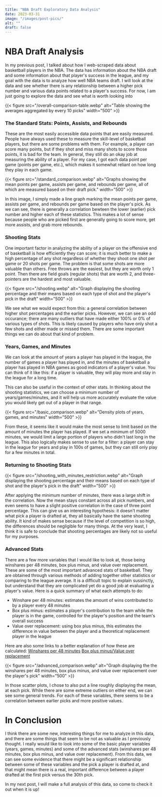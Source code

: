 ```yaml
---
title: "NBA Draft Exploratory Data Analysis"
date: 2023-03-31
image: "/images/post-pics/"
alt: ""
draft: false
---
```


# NBA Draft Analysis

In my previous post, I talked about how I web-scraped data about basketball players in the NBA.
The data has information about the NBA draft and some information about that player's success in the league, and my goal with the data is to analyze how well NBA teams draft.
I will look at the data and see whether there is any relationship between a higher pick number and various data points related to a player's success.
For now, I am just going to explore the data and see what is worth looking into

{{< figure src="/overall-comparison-table.webp" alt="Table showing the averages aggregated by every 10 picks" width="500" >}}

### The Standard Stats: Points, Assists, and Rebounds

These are the most easily accessible data points that are easily measured.
People have always used these to measure the skill-level of basketball players, but there are some problems with them.
For example, a player can score many points, but if they shot and miss many shots to score those points, it is bad for the team.
In general, they still do an okay job at measuring the ability of a player.
For my case, I got each data point per game (points per game, etc.), which makes it somewhat reliant on how long they play in each game.

{{< figure src="/standard_comparison.webp" alt="Graphs showing the mean points per game, assists per game, and rebounds per game, all of which are measured based on their draft pick." width="500" >}}

In this image, I simply made a line graph marking the mean points per game, assists per game, and rebounds per game based on the player's pick.
As we can see, there is generally a correlation bewteen the lower (earlier) pick number and higher each of these statistics.
This makes a lot of sense because people who are picked first are generally going to score more, get more assists, and grab more rebounds.

### Shooting Stats

One important factor in analyzing the ability of a player on the offensive end of basketball is how efficiently they can score;
it is much better to make a high percentage of any shot regardless of whether they shoot one shot per game or 20 shots per game.
The problem is that some shots are more valuable than others.
Free throws are the easiest, but they are worth only 1 point.
Then there are field goals (regular shots) that are worth 2, and three-pointers are the hardest and most valuable.

{{< figure src="/shooting.webp" alt="Graph displaying the shooting percentage and their means based on each type of shot and the player's pick in the draft" width="500" >}}

We see what we would expect from this: a general correlation between higher shot percentages and the earlier picks.
However, we can see an odd occurance; there are many outliers that have made either 100% or 0% of various types of shots.
This is likely caused by players who have only shot a few shots and either made or missed them.
There are some important things we can do about that kind of problem.

### Years, Games, and Minutes

We can look at the amount of years a player has played in the league, the number of games a player has played in, and the minutes of basketball a player has played in NBA games as good indicators of a player's value.
You can think of it like this: if a player is valuable, they will play more and stay in the league for a long time.

This can also be useful in the context of other stats.
In thinking about the shooting statistics, we can choose a minimum number of years/games/minutes, and it will help us more accurately evaluate the value you would likely get out of a player in that range.

{{< figure src="/basic_comparison.webp" alt="Density plots of years, games, and minutes" width="500" >}}

From these, it seems like it would make the most sense to limit based on the amount of minutes the player has played.
If we set a minimum of 5000 minutes, we would limit a large portion of players who didn't last long in the league.
This also logically makes sense to use for a filter: a player can stay in the league for years and play in 100s of games, but they can still only play for a few minutes in total.

### Returning to Shooting Stats

{{< figure src="/shooting_with_minutes_restriction.webp" alt="Graph displaying the shooting percentage and their means based on each type of shot and the player's pick in the draft" width="500" >}}

After applying the minimum number of minutes, there was a large shift in the correlation.
Now the mean stays constant across all pick numbers, and even seems to have a slight positive correlation in the case of three point percentage.
This can give us an interesting hypothesis: it doesn't matter what pick a player is drafted at, they all basically have the same shooting ability.
It kind of makes sense because if the level of competition is so high, the differences should be negligible for many things.
At the very least, I think it is safe to conclude that shooting percentages are likely not so useful for my purposes.

### Advanced Stats

There are a few more variables that I would like to look at, those being winshares per 48 minutes, box plus minus, and value over replacement.
These are some of the most important advanced stats of basketball.
They are obtained through various methods of adding together other statistics or comparing to the league average.
It is a difficult topic to explain sussinctly, but understand that they are complicated yet do a good job at evaluating a player's value.
Here is a quick summary of what each attempts to do:

- Winshare per 48 minutes: estimates the amount of wins contributed to by a player every 48 minutes
- Box plus minus: estimates a player's contribution to the team while the player is in the game, controlled for the player's position and the team's overall success
- Value over replacement: using box plus minus, this estimates the difference in value between the player and a theoretical replacement player in the league

Here are also some links to a better explanation of how these are calculated:
[Winshares per 48 minutes](https://www.basketball-reference.com/about/ws.html)
[Box plus minus/Value over replacement](https://www.basketball-reference.com/about/bpm2.html)

{{< figure src="/advanced_comparison.webp" alt="Graph displaying the the winshares per 48 minutes, box plus minus, and value over replacement over the player's pick" width="500" >}}

In those scatter plots, I chose to also put a line roughly displaying the mean, at each pick.
While there are some extreme outliers on either end, we can see some general trends.
For each of these variables, there seems to be a correlation between earlier picks and more positive values.

# In Conclusion
I think there are some new, interesting things for me to analyze in this data, and there are some things that seem to be not as valuable as I previously thought.
I really would like to look into some of the basic player variables (years, games, minutes) and some of the advanced stats (winshares per 48 minutes, box plus minus, and value over replacement).
From this data, we can see some evidence that there might be a significant relationship between some of these variables and the pick a player is drafted at, and that might mean there is a real, important difference between a player drafted at the first pick versus the 30th pick.

In my next post, I will make a full analysis of this data, so come to check it out when it is up!
